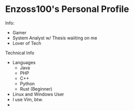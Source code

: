 # Enzoss100's Personal Profile

Info:
- Gamer
- System Analyst w/ Thesis waiiting on me
- Lover of Tech


Technical Info
- Languages
  - Java
  - PHP
  - C++
  - Python
  - Rust (Beginner)
- Linux and Windows User
- I use Vim, btw.
- 

